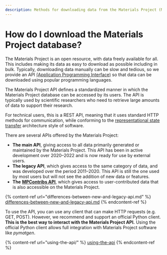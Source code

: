```yaml
---
description: Methods for downloading data from the Materials Project (MP) database.
---
```


# How do I download the Materials Project database?

The Materials Project is an open resource, with data freely available for all. This includes making its data as easy to download as possible including in bulk. Typically, downloading data manually can be slow and tedious, so we provide an API [(Application Programming Interface)](https://en.wikipedia.org/wiki/API) so that data can be downloaded using popular programming languages.

The Materials Project API defines a standardized manner in which the Materials Project database can be accessed by its users. The API is typically used by scientific researchers who need to retrieve large amounts of data to support their research.

For technical users, this is a REST API, meaning that it uses standard HTTP methods for communication, while conforming to the [representational state transfer](https://en.wikipedia.org/wiki/Representational\_state\_transfer) architecture style of software.

There are several APIs offered by the Materials Project:

* **The main API**, giving access to all data primarily generated or maintained by the Materials Project. This API has been in active development over 2020–2022 and is now ready for use by external users.
* **The legacy API**, which gives access to the same category of data, and was developed over the period 2011–2020. This API is still the one used by most users but will not see the addition of new data or features.
* **The** [**MPContribs API**](../mpcontribs.md), which gives access to user-contributed data that is also accessible on the Materials Project.

{% content-ref url="differences-between-new-and-legacy-api.md" %}
[differences-between-new-and-legacy-api.md](differences-between-new-and-legacy-api.md)
{% endcontent-ref %}

To use the API, you can use any client that can make HTTP requests (e.g. GET, POST). However, we recommend and support an official Python client. **This is the best way to interact with the Materials Project API.** Using the official Python client allows full integration with Materials Project software like _pymatgen_.

{% content-ref url="using-the-api/" %}
[using-the-api](using-the-api/)
{% endcontent-ref %}
